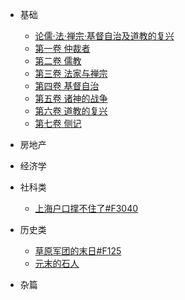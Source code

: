 * 基础
    * [论儒·法·禅宗·基督自治及道教的复兴](yevon_ou/base/F10_0.md)
    * [第一卷 仲裁者](yevon_ou/base/F10_1.md)
    * [第二卷 儒教](yevon_ou/base/F10_2.md)
    * [第三卷 法家与禅宗](yevon_ou/base/F10_3.md)
    * [第四卷 基督自治](yevon_ou/base/F10_4.md)
    * [第五卷 诸神的战争](yevon_ou/base/F10_5.md)
    * [第六卷 道教的复兴](yevon_ou/base/F10_6.md)
    * [第七卷 侧记](yevon_ou/base/F10_7.md)
* 房地产

* 经济学

* 社科类
    * [上海户口撑不住了#F3040](yevon_ou/social/F3040.md)
* 历史类
    * [草原军团的末日#F125](yevon_ou/history/F125.md)
    * [元末的石人](yevon_ou/history/stone_person.md)

* 杂篇


